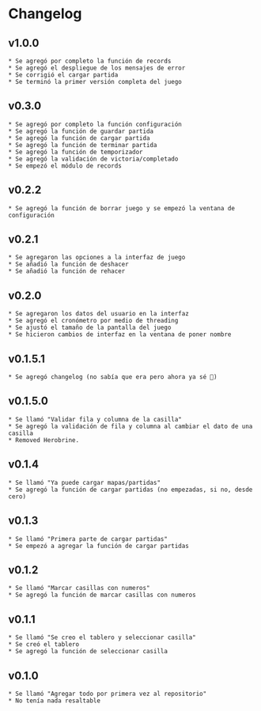 # Changelog
## v1.0.0
    * Se agregó por completo la función de records
    * Se agregó el despliegue de los mensajes de error
    * Se corrigió el cargar partida
    * Se terminó la primer versión completa del juego

## v0.3.0
    * Se agregó por completo la función configuración
    * Se agregó la función de guardar partida
    * Se agregó la función de cargar partida
    * Se agregó la función de terminar partida
    * Se agregó la función de temporizador
    * Se agregó la validación de victoria/completado
    * Se empezó el módulo de records

## v0.2.2
    * Se agregó la función de borrar juego y se empezó la ventana de configuración

## v0.2.1
    * Se agregaron las opciones a la interfaz de juego
    * Se añadió la función de deshacer
    * Se añadió la función de rehacer
    
## v0.2.0
    * Se agregaron los datos del usuario en la interfaz 
    * Se agregó el cronómetro por medio de threading
    * Se ajustó el tamaño de la pantalla del juego
    * Se hicieron cambios de interfaz en la ventana de poner nombre
    
## v0.1.5.1
    * Se agregó changelog (no sabía que era pero ahora ya sé 💪)
    
## v0.1.5.0
    * Se llamó "Validar fila y columna de la casilla"
    * Se agregó la validación de fila y columna al cambiar el dato de una casilla
    * Removed Herobrine.
    
## v0.1.4
    * Se llamó "Ya puede cargar mapas/partidas"
    * Se agregó la función de cargar partidas (no empezadas, si no, desde cero)
    
## v0.1.3
    * Se llamó "Primera parte de cargar partidas"
    * Se empezó a agregar la función de cargar partidas
    
## v0.1.2
    * Se llamó "Marcar casillas con numeros"
    * Se agregó la función de marcar casillas con numeros

## v0.1.1
    * Se llamó "Se creo el tablero y seleccionar casilla"
    * Se creó el tablero 
    * Se agregó la función de seleccionar casilla

## v0.1.0
    * Se llamó "Agregar todo por primera vez al repositorio"
    * No tenía nada resaltable
